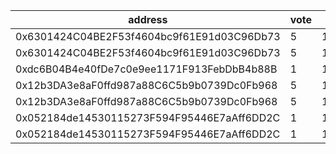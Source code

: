 address|vote|timestamp|signature
---|---|---|---
0x6301424C04BE2F53f4604bc9f61E91d03C96Db73|5|1614087222|0xca6678a29fc83234540d9cb0b8d0b58fe0a74d2aa925b085b23fcd139ea401d02069f5c86a7b0570e5722935b9fa6e857e6f1faa57a47553d34f4a11021d36581c
0x6301424C04BE2F53f4604bc9f61E91d03C96Db73|5|1614087254|0xdd9a3c60f4024ab9f83dd48ed84f97f6d9100fd2639c420b8c3e5b13dba168fb579c2b065be8b668e5f7bcc419a625339407fef4078b415cd1f8257993f91cc01c
0xdc6B04B4e40fDe7c0e9ee1171F913FebDbB4b88B|1|1614088515|0xba5ded8eaeba7bd1a2593e3cdeb08f311ad7aecc1e9cbd85e12ef625246b85ab2f18e77f940d01edc07b671549699caaf9a7f0526dc7b240dc927f07db7d2ff71c
0x12b3DA3e8aF0ffd987a88C6C5b9b0739Dc0Fb968|5|1614092055|0x8a4c1054cfb42bedd0fcf28cbf68c9c531479a89f16faf36264b3369048d3b1723dbc58691581491193bc064af6395602b29c443b001749b229fd3ec77171bfb1b
0x12b3DA3e8aF0ffd987a88C6C5b9b0739Dc0Fb968|5|1614092075|0xc5d32eebfbdfd60d2632d6ce6757be8c58e9518baafc4881864d8a056dd332ca797d7e0129e7fb5f1c431f1cc3ea49d3c7dd75c3774d6c06b3d71d450bdc98251c
0x052184de14530115273F594F95446E7aAff6DD2C|1|1614102443|0x5997b79c1bd0057339c1088ab4f22df5da9f44e76f611dfcff62f2830d178b893acb92525f07e2b852e731428bb60d7d9c497ded5c169c74d2a5286c0800883b1b
0x052184de14530115273F594F95446E7aAff6DD2C|1|1614102462|0x476f938eb7b74c667e645ac173a8fbf2a0d5dc983aa490dd859713cd7499f0cd1dd7dd11ecd43ac801fc07fa7638819a08925a235873f5c4f78017944584663b1c